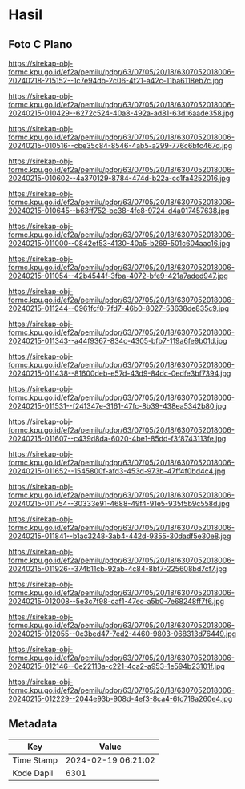 # Hasil

## Foto C Plano

https://sirekap-obj-formc.kpu.go.id/ef2a/pemilu/pdpr/63/07/05/20/18/6307052018006-20240218-215152--1c7e94db-2c06-4f21-a42c-11ba6118eb7c.jpg

https://sirekap-obj-formc.kpu.go.id/ef2a/pemilu/pdpr/63/07/05/20/18/6307052018006-20240215-010429--6272c524-40a8-492a-ad81-63d16aade358.jpg

https://sirekap-obj-formc.kpu.go.id/ef2a/pemilu/pdpr/63/07/05/20/18/6307052018006-20240215-010516--cbe35c84-8546-4ab5-a299-776c6bfc467d.jpg

https://sirekap-obj-formc.kpu.go.id/ef2a/pemilu/pdpr/63/07/05/20/18/6307052018006-20240215-010602--4a370129-8784-474d-b22a-cc1fa4252016.jpg

https://sirekap-obj-formc.kpu.go.id/ef2a/pemilu/pdpr/63/07/05/20/18/6307052018006-20240215-010645--b63ff752-bc38-4fc8-9724-d4a017457638.jpg

https://sirekap-obj-formc.kpu.go.id/ef2a/pemilu/pdpr/63/07/05/20/18/6307052018006-20240215-011000--0842ef53-4130-40a5-b269-501c604aac16.jpg

https://sirekap-obj-formc.kpu.go.id/ef2a/pemilu/pdpr/63/07/05/20/18/6307052018006-20240215-011054--42b4544f-3fba-4072-bfe9-421a7aded947.jpg

https://sirekap-obj-formc.kpu.go.id/ef2a/pemilu/pdpr/63/07/05/20/18/6307052018006-20240215-011244--0961fcf0-7fd7-46b0-8027-53638de835c9.jpg

https://sirekap-obj-formc.kpu.go.id/ef2a/pemilu/pdpr/63/07/05/20/18/6307052018006-20240215-011343--a44f9367-834c-4305-bfb7-119a6fe9b01d.jpg

https://sirekap-obj-formc.kpu.go.id/ef2a/pemilu/pdpr/63/07/05/20/18/6307052018006-20240215-011438--81600deb-e57d-43d9-84dc-0edfe3bf7394.jpg

https://sirekap-obj-formc.kpu.go.id/ef2a/pemilu/pdpr/63/07/05/20/18/6307052018006-20240215-011531--f241347e-3161-47fc-8b39-438ea5342b80.jpg

https://sirekap-obj-formc.kpu.go.id/ef2a/pemilu/pdpr/63/07/05/20/18/6307052018006-20240215-011607--c439d8da-6020-4be1-85dd-f3f8743113fe.jpg

https://sirekap-obj-formc.kpu.go.id/ef2a/pemilu/pdpr/63/07/05/20/18/6307052018006-20240215-011652--1545800f-afd3-453d-973b-47ff4f0bd4c4.jpg

https://sirekap-obj-formc.kpu.go.id/ef2a/pemilu/pdpr/63/07/05/20/18/6307052018006-20240215-011754--30333e91-4688-49f4-91e5-935f5b9c558d.jpg

https://sirekap-obj-formc.kpu.go.id/ef2a/pemilu/pdpr/63/07/05/20/18/6307052018006-20240215-011841--b1ac3248-3ab4-442d-9355-30dadf5e30e8.jpg

https://sirekap-obj-formc.kpu.go.id/ef2a/pemilu/pdpr/63/07/05/20/18/6307052018006-20240215-011926--374b11cb-92ab-4c84-8bf7-225608bd7cf7.jpg

https://sirekap-obj-formc.kpu.go.id/ef2a/pemilu/pdpr/63/07/05/20/18/6307052018006-20240215-012008--5e3c7f98-caf1-47ec-a5b0-7e68248ff7f6.jpg

https://sirekap-obj-formc.kpu.go.id/ef2a/pemilu/pdpr/63/07/05/20/18/6307052018006-20240215-012055--0c3bed47-7ed2-4460-9803-068313d76449.jpg

https://sirekap-obj-formc.kpu.go.id/ef2a/pemilu/pdpr/63/07/05/20/18/6307052018006-20240215-012146--0e22113a-c221-4ca2-a953-1e594b23101f.jpg

https://sirekap-obj-formc.kpu.go.id/ef2a/pemilu/pdpr/63/07/05/20/18/6307052018006-20240215-012229--2044e93b-908d-4ef3-8ca4-6fc718a260e4.jpg


## Metadata

| Key        | Value               |
| ---------- | ------------------- |
| Time Stamp | 2024-02-19 06:21:02 |
| Kode Dapil | 6301                |



